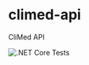 # climed-api
CliMed API

![.NET Core Tests](https://github.com/dmodena/climed-api/workflows/.NET%20Core%20Tests/badge.svg)
